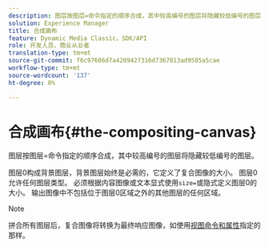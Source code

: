 ```yaml
---
description: 图层按图层=命令指定的顺序合成，其中较高编号的图层将隐藏较低编号的图层。
solution: Experience Manager
title: 合成画布
feature: Dynamic Media Classic，SDK/API
role: 开发人员，商业从业者
translation-type: tm+mt
source-git-commit: f6c97606d7a4209427316d7367013ad9585a5cae
workflow-type: tm+mt
source-wordcount: '137'
ht-degree: 0%

---
```



# 合成画布{#the-compositing-canvas}

图层按图层=命令指定的顺序合成，其中较高编号的图层将隐藏较低编号的图层。

图层0构成背景图层，背景图层始终是必需的，它定义了复合图像的大小。 图层0允许任何图层类型。 必须根据内容图像或文本显式使用`size=`或隐式定义图层0的大小。 输出图像中不包括位于图层0区域之外的其他图层的任何区域。

>[!NOTE]
>
>拼合所有图层后，复合图像将转换为最终响应图像，如使用[视图命令和属性](../../../../../../is-api/http-ref/image-serving-api-ref/c-http-protocol-reference/c-syntax-and-features/c-command-overview/r-view-commands-and-attributes.md#reference-8b3d637d080a47a4ba669a7f0de2ba90)指定的那样。

